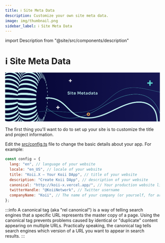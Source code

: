 ```yaml
---
title: ℹ Site Meta Data
description: Customize your own site meta data.
image: img/thumbnail.png
sidebar_label: ℹ Site Meta Data
---
```


import Description from "@site/src/components/description"

# ℹ Site Meta Data

![Banner](../img/Site_Metadata.png)

<Description text='Customize your own site meta data' />

The first thing you'll want to do to set up your site is to customize the title and project information.

Edit the [src/config.ts](https://github.com/koii-network/koii-X/blob/main/src/config.ts) file to change the basic details about your app. For example:

```jsx
const config = {
  lang: "en", // language of your website
  locale: "en_US", // locale of your website
  title: "Koii.X — Your Koii DApp", // title of your website
  description: "Create Koii DApp", // description of your website
  canonical: "http://koii-x.vercel.app/", // Your production website link
  twitterHandle: "@KoiiNetwork", // Twitter username
  companyName: "Koii", // The name of your company (or yourself, for artists)
};
```

:::info
A canonical tag (aka "rel canonical") is a way of telling search engines that a specific URL represents the master copy of a page. Using the canonical tag prevents problems caused by identical or "duplicate" content appearing on multiple URLs. Practically speaking, the canonical tag tells search engines which version of a URL you want to appear in search results.
:::
